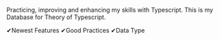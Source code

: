 Practicing, improving and enhancing my skills with Typescript.
This is my Database for Theory of Typescript.

✔Newest Features
✔Good Practices
✔Data Type
